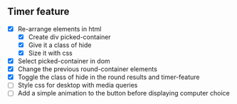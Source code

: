 ## Timer feature

- [x] Re-arrange elements in html
  - [x] Create div picked-container
  - [x] Give it a class of hide
  - [x] Size it with css
- [x] Select picked-container in dom
- [x] Change the previous round-container elements
- [x] Toggle the class of hide in the round results and timer-feature
- [ ] Style css for desktop with media queries
- [ ] Add a simple animation to the button before displaying computer choice
